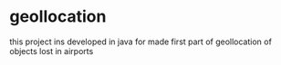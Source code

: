 # geollocation
this project ins developed in java for made first part of geollocation of objects lost in airports
